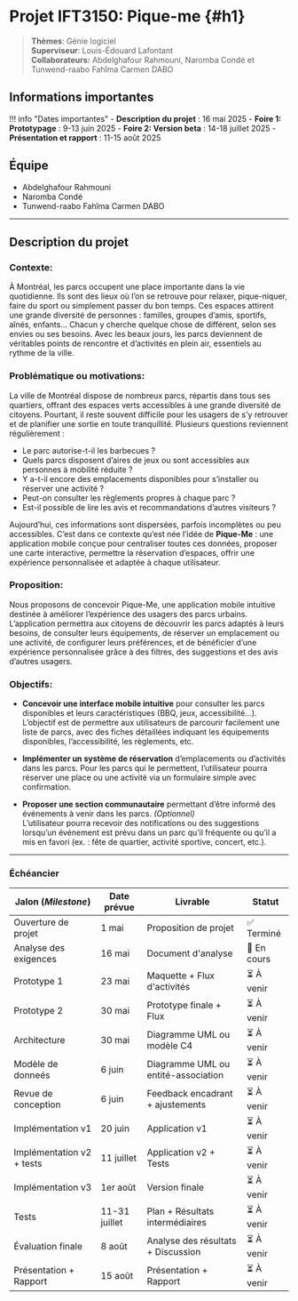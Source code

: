 # Projet IFT3150: Pique-me {#h1}

> **Thèmes**: Génie logiciel  
> **Superviseur**: Louis-Édouard Lafontant  
> **Collaborateurs:** Abdelghafour Rahmouni, Naromba Condé et Tunwend-raabo Fahîma Carmen DABO  

## **Informations importantes**

!!! info "Dates importantes"
    - **Description du projet** : 16 mai 2025
    - **Foire 1: Prototypage** : 9-13 juin 2025
    - **Foire 2: Version beta** : 14-18 juillet 2025
    - **Présentation et rapport** : 11-15 août 2025

## **Équipe**

- Abdelghafour Rahmouni
- Naromba Condé
- Tunwend-raabo Fahîma Carmen DABO 

***

## **Description du projet**

### Contexte:
À Montréal, les parcs occupent une place importante dans la vie quotidienne. Ils sont des
lieux où l’on se retrouve pour relaxer, pique-niquer, faire du sport ou simplement passer 
du bon temps. Ces espaces attirent une grande diversité de personnes : familles, groupes
d’amis, sportifs, aînés, enfants… Chacun y cherche quelque chose de différent, selon ses
envies ou ses besoins. Avec les beaux jours, les parcs deviennent de véritables points de 
rencontre et d’activités en plein air, essentiels au rythme de la ville.

### Problématique ou motivations:

La ville de Montréal dispose de nombreux parcs, répartis dans tous ses quartiers, offrant des espaces verts accessibles à une grande diversité de citoyens. Pourtant, il reste souvent difficile pour les usagers de s’y retrouver et de planifier une sortie en toute tranquillité. Plusieurs questions reviennent régulièrement :

- Le parc autorise-t-il les barbecues ?
- Quels parcs disposent d’aires de jeux ou sont accessibles aux personnes à mobilité réduite ?
- Y a-t-il encore des emplacements disponibles pour s’installer ou réserver une activité ?
- Peut-on consulter les règlements propres à chaque parc ?
- Est-il possible de lire les avis et recommandations d’autres visiteurs ?

Aujourd’hui, ces informations sont dispersées, parfois incomplètes ou peu accessibles. C’est dans ce contexte qu’est née l’idée de **Pique-Me** : une application mobile conçue pour centraliser toutes ces données, proposer une carte interactive, permettre la réservation d’espaces, offrir une expérience personnalisée et adaptée à chaque utilisateur.


### Proposition:

Nous proposons de concevoir Pique-Me, une application mobile intuitive destinée
à améliorer l’expérience des usagers des parcs urbains. L’application permettra 
aux citoyens de découvrir les parcs adaptés à leurs besoins, de consulter leurs 
équipements, de réserver un emplacement ou une activité, de configurer leurs 
préférences, et de bénéficier d’une expérience personnalisée grâce à des filtres,
des suggestions et des avis d’autres usagers.

### Objectifs:

- **Concevoir une interface mobile intuitive** pour consulter les parcs disponibles et leurs caractéristiques (BBQ, jeux, accessibilité...).  
  L’objectif est de permettre aux utilisateurs de parcourir facilement une liste de parcs, avec des fiches détaillées indiquant les équipements disponibles, l’accessibilité, les règlements, etc.

- **Implémenter un système de réservation**   d’emplacements ou d’activités dans les parcs.
  Pour les parcs qui le permettent, l’utilisateur pourra réserver une place ou une activité via un formulaire simple avec confirmation.

- **Proposer une section communautaire** permettant d’être informé des événements à venir dans les parcs. *(Optionnel)*  
  L’utilisateur pourra recevoir des notifications ou des suggestions lorsqu’un événement est prévu dans un parc qu’il fréquente ou qu’il a mis en favori (ex. : fête de quartier, activité sportive, concert, etc.).

***

### **Échéancier**

| Jalon (*Milestone*)            | Date prévue   | Livrable                            | Statut      |
|--------------------------------|---------------|-------------------------------------|-------------|
| Ouverture de projet            | 1 mai         | Proposition de projet               | ✅ Terminé  |
| Analyse des exigences          | 16 mai        | Document d'analyse                  | 🔄 En cours |
| Prototype 1                    | 23 mai        | Maquette + Flux d'activités         | ⏳ À venir  |
| Prototype 2                    | 30 mai        | Prototype finale + Flux             | ⏳ À venir  |
| Architecture                   | 30 mai        | Diagramme UML ou modèle C4          | ⏳ À venir  |
| Modèle de donneés              | 6 juin        | Diagramme UML ou entité-association | ⏳ À venir  |
| Revue de conception            | 6 juin        | Feedback encadrant + ajustements    | ⏳ À venir  |
| Implémentation v1              | 20 juin       | Application v1                      | ⏳ À venir  |
| Implémentation v2 + tests      | 11 juillet    | Application v2 + Tests              | ⏳ À venir  |
| Implémentation v3              | 1er août      | Version finale                      | ⏳ À venir  |
| Tests                          | 11-31 juillet | Plan + Résultats intermédiaires     | ⏳ À venir  |
| Évaluation finale              | 8 août        | Analyse des résultats + Discussion  | ⏳ À venir  |
| Présentation + Rapport         | 15 août       | Présentation + Rapport              | ⏳ À venir  |
